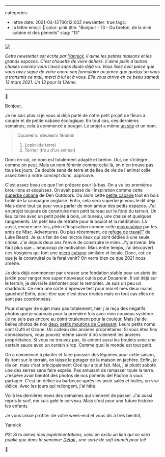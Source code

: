 
---
categories:
- lettre
date: 2021-03-13T06:12:00Z
newsletter: true
tags:
- la lettre
emoji: 💌
color: pink
title: "Bonjour - 13 - Du breton, de la mini cabine et des piments"
slug: "13"
---
![](https://buttondown.s3.us-west-2.amazonaws.com/images/e57713fb-597a-4fe8-9171-4bad3e3076b4.jpeg) 


_Cette newsletter est écrite par [Yannick](https://yannickschutz.com/now), il aime les petites maisons et les grands espaces. C'est chouette de vivre dehors. Il aime plein d'autres choses comme vous l'avez sans doute déjà vu. Vous lisez ceci parce que vous avez signé de votre encre son formulaire ou parce que quelqu'un vous a transmis ce mail, merci à lui et à vous. Elle vous arrive en ce beau samedi 13 mars 2021. Un 13 pour la 13ème._

***
👋

Bonjour, 

Je ne sais plus si je vous ai déjà parlé de notre petit projet de fleurs à couper et de petite cabane écologique. En tout cas, ces dernières semaines, cela à commencé à bouger. Le projet a même [un site](https://douarenn.fr) et un nom. 

> Douarenn: \dwaʁɛn\ féminin  
>   1. Lopin (de terre)  
>   2. Terrier (trou d'un animal)

Donc en soi, ce nom est totalement adapté et breton. Oui, on s'intègre comme on peut. Mais un nom féminin comme celui là, on n'en trouve pas tous les jours. Ce double sens de terre et de lieu de vie de l'animal colle assez bien à notre concept donc, approuvé.

C'est assez beau ce que l'on prépare pour là-bas. On a vu les premières brouillons et esquisses. On avait passé de l'inspiration comme cette [superbe cabane](https://denoutdoors.com/collections/modern-cabin-plans/products/updated-loft-cabin) de Den Outdoors. Ou alors cette [petite cabane](https://chalkroad.co.uk) tout en bois brûlé de la campagne anglaise. Enfin, cela sera superbe je vous le dit déjà. Mais donc tout ça pour vous parler de mon amour des petits espaces. J'ai en projet toujours de construire mon petit bureau sur le fond du terrain. Un lieu calme avec un petit poêle à bois, un bureau, une chaise et quelques rangements. Un petit lieu de retraite pour le boulot et la méditation. Là aussi, encore une fois, plein d'inspiration comme cette [microcabine](https://www.miscellaneousadventures.co.uk/logbook/2019/10/22/micro-cabin-building-wc54a) par les amis de Misc. Adventures. Ou plus récemment, ce [refuge de travail™](https://mobile.twitter.com/LukesBeard/status/1351568496963018754) de Luke Beard. Je suis fan de ces micros lieux qui sont dédiés à une seule chose. J'ai depuis deux ans l'envie de construire le mien. J'y arriverai. Me faut plus que... beaucoup de motivation. Mais entre temps, j'ai découvert ces Vosgiens qui font une [micro cabane](https://www.instagram.com/p/CJ8Or37oVGq/) similaire et locale. Donc, est-ce que je la construirai ou la ferai venir? On verra bien ce que 2021 nous amène. 

Je dois déjà commencer par creuser une fondation stable pour un abris de jardin pour ranger nos super nouveaux outils pour Douarenn. Il est déjà sur le terrain, je devrai le démonter pour le remonter. Je suis un peu un shaddock. Ce sera une sorte d'épreuve test pour moi et mes deux mains gauches! Enfin, peut-être que c'est deux droites mais en tout cas elles ne sont pas coordonnées.

Pour changer de sujet mais pas totalement, hier j'ai reçu des négatifs photos que je scannais pour la première fois avec mon nouveau système. Je ne suis pas encore au point totalement pour la couleur. Mais j'ai de belles photos de nos [deux petits moutons de Ouessant](https://fr.wikipedia.org/wiki/Ouessant_(race_ovine)). Leurs petits noms sont Oufti et Ozone. Un cadeau des anciens propriétaires. Si vous êtes fins connaisseurs, vous pouvez même savoir d'où viennent les anciens propriétaires. Si vous ne trouvez pas, ils aiment aussi les boulets avec une certain sauce avec un certain sirop. Comme quoi le monde est tout petit.

On a commencé à planter et faire pousser des légumes pour cette saison, ils iront sur le terrain, on laisse le potager de la maison en jachère. Enfin, je dis on, mais c'est principalement Cloé qui a tout fait. Moi, j'ai plutôt saboté une des serres sans faire exprès. Pas amusant de ramasser toute la terre. J'espère avoir bientôt des photos de nos piments del Padron à vous partager. C'est un délice au barbecue après les avoir salés et huilés, un vrai délice. Avec les jours qui rallongent, j'ai hâte. 

Voilà les dernières news des semaines qui viennent de passer. J'ai aussi repris le surf, me suis gelé le cerveau. Mais c'est pour une future histoire les enfants.

Je vous laisse profiter de votre week-end et vous dis à très bientôt,

Yannick

*PS: Si tu aimes mes expérimentations, voici en exclu un lien qui ne sera publié que dans la semaine: [Détail](https://yannickschutz.com/details/intro/) , une sorte de soft launch pour toi!*
 
💌
